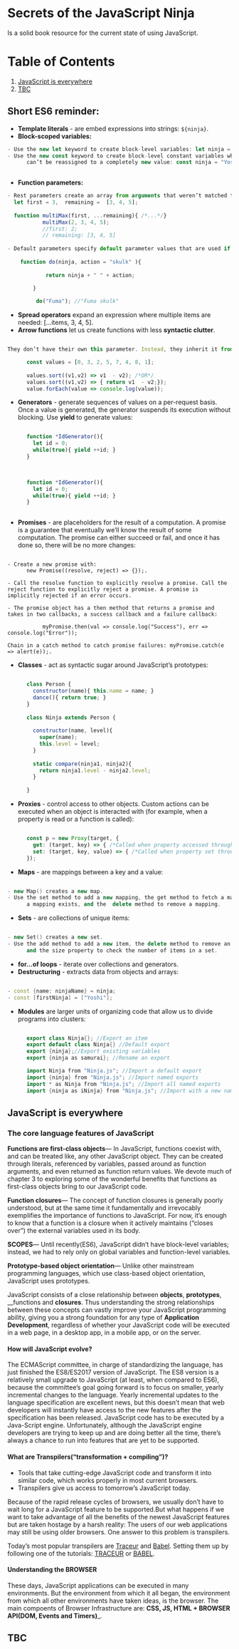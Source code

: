 # Secrets of the JavaScript Ninja
Is a solid book resource for the current state of using JavaScript.


# Table of Contents
1. [JavaScript is everywhere](#JavaScript-is-everywhere )
2. [TBC](#TBC)


## Short ES6 reminder:
- **Template literals** - are embed expressions into strings: `${ninja}`. 
- **Block-scoped variables:**
```javascript
- Use the new let keyword to create block-level variables: let ninja = "Yoshi".
- Use the new const keyword to create block-level constant variables whose value 
      can’t be reassigned to a completely new value: const ninja = "Yoshi".
  
```
- **Function parameters:**

```javascript
- Rest parameters create an array from arguments that weren’t matched to parameters: 
  let first = 3,  remaining =  [3, 4, 5]; 
  
  function multiMax(first, ...remaining){ /*...*/}
           multiMax(2, 3, 4, 5); 
           //first: 2;
           // remaining: [3, 4, 5]
           
- Default parameters specify default parameter values that are used if no value is supplied during invocation: 
    
    function do(ninja, action = "skulk" ){ 
          
            return ninja + " " + action;

        }
         
         do("Fuma"); //"Fuma skulk"

```
- **Spread operators** expand an expression where multiple items are needed: [...items, 3, 4, 5].
- **Arrow functions** let us create functions with less **syntactic clutter**. 
```javascript

They don’t have their own this parameter. Instead, they inherit it from the context in which they were created: 

      const values = [0, 3, 2, 5, 7, 4, 8, 1];
      
      values.sort((v1,v2) => v1  - v2); /*OR*/ 
      values.sort((v1,v2) => { return v1  - v2;});
      value.forEach(value => console.log(value));

```

- **Generators** -  generate sequences of values on a per-request basis. Once a value is generated, the generator suspends its execution without blocking. Use __yield__ to generate values: 

```javascript

      function *IdGenerator(){
        let id = 0;
        while(true){ yield ++id; }
      }
      
```




```javascript

      function *IdGenerator(){
        let id = 0;
        while(true){ yield ++id; }
      }
      
```

- __Promises__ - are placeholders for the result of a computation. A promise is a guarantee that eventually we’ll know the result of some computation. The promise can either succeed or fail, and once it has done so, there will be no more changes: 

```Javascrip

- Create a new promise with: 
      new Promise((resolve, reject) => {});. 
      
- Call the resolve function to explicitly resolve a promise. Call the reject function to explicitly reject a promise. A promise is implicitly rejected if an error occurs. 

- The promise object has a then method that returns a promise and takes in two callbacks, a success callback and a failure callback: 

           myPromise.then(val => console.log("Success"), err => console.log("Error"));
           
Chain in a catch method to catch promise failures: myPromise.catch(e => alert(e));. 

```
- __Classes__ - act as syntactic sugar around JavaScript’s prototypes: 


```Javascript

      class Person {
        constructor(name){ this.name = name; }
        dance(){ return true; }
      }
      
      class Ninja extends Person {
        
        constructor(name, level){
          super(name);
          this.level = level;
        }
        
        static compare(ninja1, ninja2){
          return ninja1.level - ninja2.level;
        }
        
      }
```

- __Proxies__ - control access to other objects. Custom actions can be executed when an object is interacted with (for example, when a property is read or a function is called): 


```Javascript

      const p = new Proxy(target, {
        get: (target, key) => { /*Called when property accessed through proxy*/ },
        set: (target, key, value) => { /*Called when property set through proxy*/ }
      });

```

- __Maps__ - are mappings between a key and a value: 

```C++

- new Map() creates a new map. 
- Use the set method to add a new mapping, the get method to fetch a mapping, the has method to check whether 
      a mapping exists, and the  delete method to remove a mapping. 

```
- __Sets__ - are collections of unique items: 

```C++

- new Set() creates a new set. 
- Use the add method to add a new item, the delete method to remove an item, 
      and the size property to check the number of items in a set. 

```
- __for...of loops__ - iterate over collections and generators. 
- __Destructuring__ - extracts data from objects and arrays: 

```C++

- const {name: ninjaName} = ninja;
- const [firstNinja] = ["Yoshi"];

```

- __Modules__ are larger units of organizing code that allow us to divide programs into clusters: 

```C++

      export class Ninja{}; //Export an item
      export default class Ninja{} //Default export
      export {ninja};//Export existing variables
      export {ninja as samurai}; //Rename an export

      import Ninja from "Ninja.js"; //Import a default export
      import {ninja} from "Ninja.js"; //Import named exports
      import * as Ninja from "Ninja.js"; //Import all named exports
      import {ninja as iNinja} from "Ninja.js"; //Import with a new name

```

## JavaScript is everywhere 
### The core language features of JavaScript 
__Functions are first-class objects__— In JavaScript, functions coexist with, and can be treated like, any other JavaScript object. They can be created through literals, referenced by variables, passed around as function arguments, and even returned as function return values. We devote much of chapter 3 to exploring some of the wonderful benefits that functions as first-class objects bring to our JavaScript code. 

__Function closures__— The concept of function closures is generally poorly understood, but at the same time it fundamentally and irrevocably exemplifies the importance of functions to JavaScript. For now, it’s enough to know that a function is a closure when it actively maintains (“closes over”) the external variables used in its body. 

__SCOPES__— Until recently(ES6), JavaScript didn’t have block-level variables; instead, we had to rely only on global variables and function-level variables. 

__Prototype-based object orientation__— Unlike other mainstream programming languages, which use class-based object orientation, JavaScript uses prototypes. 

JavaScript consists of a close relationship between __objects__, __prototypes__, __functions and __closures__. Thus understanding the strong relationships between these concepts can vastly improve your JavaScript programming ability, giving you a strong foundation for any type of __Application Development__, regardless of whether your JavaScript code will be executed in a web page, in a desktop app, in a mobile app, or on the server. 

#### How will JavaScript evolve? 
The ECMAScript committee, in charge of standardizing the language, has just finished the ES8/ES2017 version of JavaScript. The ES8 version is a relatively small upgrade to JavaScript (at least, when compared to ES6), because the committee’s goal going forward is to focus on smaller, yearly incremental changes to the language. Yearly incremental updates to the language specification are excellent news, but this doesn’t mean that web developers will instantly have access to the new features after the specification has been released. JavaScript code has to be executed by a Java-Script engine. Unfortunately, although the JavaScript engine developers are trying to keep up and are doing better all the time, there’s always a chance to run into features that are yet to be supported. 

#### What are Transpilers(“transformation + compiling”)?
- Tools that take cutting-edge JavaScript code and transform it into similar code, which works properly in most current browsers.
- Transpilers give us access to tomorrow’s JavaScript today. 

Because of the rapid release cycles of browsers, we usually don’t have to wait long for a JavaScript feature to be supported.But what happens if we want to take advantage of all the benefits of the newest JavaScript features but are taken hostage by a harsh reality: The users of our web applications may still be using older browsers. One answer to this problem is transpilers.

Today’s most popular transpilers are [Traceur](https://github.com/google/traceur-compiler) and [Babel](https://babeljs.io/).
Setting them up by following one of the tutorials: [TRACEUR](https://github.com/google/traceur-compiler/wiki/Getting-Started
) or [BABEL](https://babeljs.io/en/setup/).

#### Understanding the BROWSER 
These days, JavaScript applications can be executed in many environments. But the environment from which it all began, the environment from which all other environments have taken ideas, is the browser.
The main compoents of Browser Infrastructure are:  __CSS, JS, HTML + BROWSER API(DOM, Events and Timers)___.


## TBC












